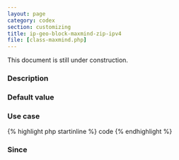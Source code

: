 ```yaml
---
layout: page
category: codex
section: customizing
title: ip-geo-block-maxmind-zip-ipv4
file: [class-maxmind.php]
---
```


This document is still under construction.

<!--more-->

### Description ###

### Default value ###

### Use case ###

{% highlight php startinline %}
code
{% endhighlight %}

### Since ###

[IP-Geo-Block]: https://wordpress.org/plugins/ip-geo-block/ "WordPress › IP Geo Block « WordPress Plugins"
